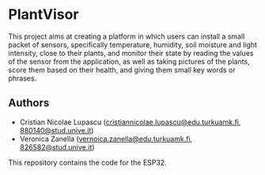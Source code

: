 # PlantVisor

This project aims at creating a platform in which users can install a small packet of sensors, specifically temperature, humidity, soil moisture and light intensity, close to their plants, and monitor their state by reading the values of the sensor from the application, as well as taking pictures of the plants, score them based on their health, and giving them small key words or phrases.

## Authors

- Cristian Nicolae Lupascu (<cristiannicolae.lupascu@edu.turkuamk.fi>, <880140@stud.unive.it>)
- Veronica Zanella (<vernoica.zanella@edu.turkuamk.fi>, <826582@stud.unive.it>)

This repository contains the code for the ESP32.
